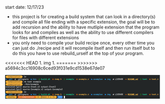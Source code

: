 start date: 12/17/23
<ul>
<li>this project is for creating a build system that can look in a directory(s) and compile all file ending with a specific extension, the goal will be to add recursion and the ability to have mutliple 
extension that the program looks for and compiles as well as the ability to use different compilers for files with different extensions</li>
<li>you only need to compile your build recipe once, every other time you can just do ./recipe and it will recompile itself and then run itself but to do this you have to use rebuild_urself at the top of your program.</li>
</ul>
<<<<<<< HEAD
1. img 1.
=======
>>>>>>> a5694c3cc16908c6ced93f031e9cd1538e67de07

![](img/POC.png)
